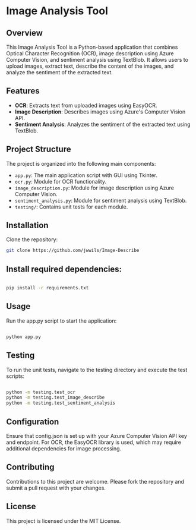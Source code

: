 # Image Analysis Tool

## Overview

This Image Analysis Tool is a Python-based application that combines Optical Character Recognition (OCR), image description using Azure Computer Vision, and sentiment analysis using TextBlob. It allows users to upload images, extract text, describe the content of the images, and analyze the sentiment of the extracted text.

## Features

- **OCR**: Extracts text from uploaded images using EasyOCR.
- **Image Description**: Describes images using Azure's Computer Vision API.
- **Sentiment Analysis**: Analyzes the sentiment of the extracted text using TextBlob.

## Project Structure

The project is organized into the following main components:

- `app.py`: The main application script with GUI using Tkinter.
- `ocr.py`: Module for OCR functionality.
- `image_description.py`: Module for image description using Azure Computer Vision.
- `sentiment_analysis.py`: Module for sentiment analysis using TextBlob.
- `testing/`: Contains unit tests for each module.

## Installation

Clone the repository:
```bash
git clone https://github.com/jwwils/Image-Describe
```
## Install required dependencies:

```bash

pip install -r requirements.txt
```
## Usage

Run the app.py script to start the application:

```bash

python app.py
```
## Testing

To run the unit tests, navigate to the testing directory and execute the test scripts:

```bash

python -m testing.test_ocr
python -m testing.test_image_describe
python -m testing.test_sentiment_analysis
```
## Configuration

  Ensure that config.json is set up with your Azure Computer Vision API key and endpoint.
  For OCR, the EasyOCR library is used, which may require additional dependencies for image processing.

## Contributing

Contributions to this project are welcome. Please fork the repository and submit a pull request with your changes.

## License
This project is licensed under the MIT License.


